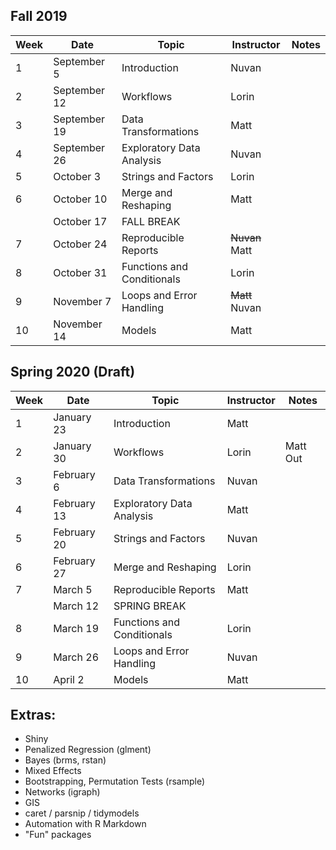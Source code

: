 ## Fall 2019

|Week|Date|Topic|Instructor|Notes|
|-|-|-|-|-|
|1|September 5|Introduction|Nuvan||
|2|September 12|Workflows|Lorin||
|3|September 19|Data Transformations|Matt||
|4|September 26|Exploratory Data Analysis|Nuvan||
|5|October 3|Strings and Factors|Lorin||
|6|October 10|Merge and Reshaping|Matt||
| |October 17|FALL BREAK|||
|7|October 24|Reproducible Reports|~~Nuvan~~ Matt||
|8|October 31|Functions and Conditionals|Lorin||
|9|November 7|Loops and Error Handling|~~Matt~~ Nuvan||
|10|November 14|Models|Matt||

## Spring 2020 (Draft)

|Week|Date|Topic|Instructor|Notes|
|-|-|-|-|-|
|1|January 23|Introduction|Matt||
|2|January 30|Workflows|Lorin|Matt Out|
|3|February 6|Data Transformations|Nuvan||
|4|February 13|Exploratory Data Analysis|Matt||
|5|February 20|Strings and Factors|Nuvan||
|6|February 27|Merge and Reshaping|Lorin||
|7|March 5|Reproducible Reports|Matt||
| |March 12|SPRING BREAK|||
|8|March 19|Functions and Conditionals|Lorin||
|9|March 26|Loops and Error Handling|Nuvan||
|10|April 2|Models|Matt||

## Extras:
* Shiny
* Penalized Regression (glment)
* Bayes (brms, rstan)
* Mixed Effects
* Bootstrapping, Permutation Tests (rsample)
* Networks (igraph)
* GIS
* caret / parsnip / tidymodels
* Automation with R Markdown
* "Fun" packages
